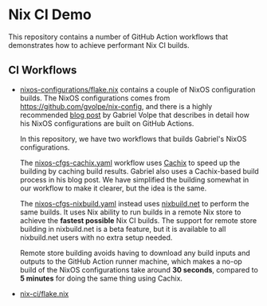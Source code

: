 # Nix CI Demo

This repository contains a number of GitHub Action workflows that demonstrates
how to achieve performant Nix CI builds.

## CI Workflows

* [nixos-configurations/flake.nix](nixos-configurations/flake.nix) contains a
  couple of NixOS configuration builds. The NixOS configurations comes from
  https://github.com/gvolpe/nix-config, and there is a highly recommended
  [blog post](https://gvolpe.com/blog/nixos-binary-cache-ci/) by Gabriel Volpe
  that describes in detail how his NixOS configurations are built on
  GitHub Actions.

  In this repository, we have two workflows that builds Gabriel's NixOS
  configurations.

  The [nixos-cfgs-cachix.yaml](https://github.com/nixbuild/ci-demo/actions/workflows/nixos-cfgs-cachix.yaml)
  workflow uses [Cachix](https://www.cachix.org/) to speed up the building by
  caching build results. Gabriel also uses a Cachix-based build process in his
  blog post. We have simplified the building somewhat in our workflow to make it
  clearer, but the idea is the same.

  The [nixos-cfgs-nixbuild.yaml](https://github.com/nixbuild/ci-demo/actions/workflows/nixos-cfgs-nixbuild.yaml)
  instead uses [nixbuild.net](https://nixbuild.net/) to perform the same builds.
  It uses Nix ability to run builds in a remote Nix store to achieve the
  **fastest possible** Nix CI builds. The support for remote store building in
  nixbuild.net is a beta feature, but it is available to all nixbuild.net users
  with no extra setup needed.

  Remote store building avoids having to download any build inputs and outputs
  to the GitHub Action runner machine, which makes a no-op build of the NixOS
  configurations take around **30 seconds**, compared to **5 minutes** for doing
  the same thing using Cachix.


* [nix-ci/flake.nix](nix-ci/flake.nix)
